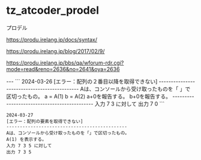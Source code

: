 # tz_atcoder_prodel

プロデル

https://produ.irelang.jp/docs/syntax/

https://produ.irelang.jp/blog/2017/02/9/

https://produ.irelang.jp/bbs/qa/wforum-rdr.cgi?mode=read&reno=2636&no=2641&oya=2636

<p>
---  
```
2024-03-26
[エラー：配列の２番目以降を取得できない]
---------------------------------------------
Aは、コンソールから受け取ったものを「 」で区切ったもの。
a = A(1)
b = A(2)
a+0を報告する。
b+0を報告する。
---------------------------------------------
入力 7 3 に対して
出力 7 0
```

```
2024-03-27
[エラー：配列の要素を取得できない]
---------------------------------------------
Aは、コンソールから受け取ったものを「」で区切ったもの。
A(1) を表示する。
入力 7 3 5 に対して
出力 7 3 5
```
